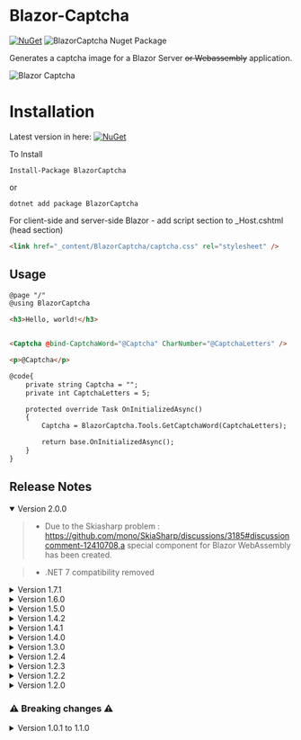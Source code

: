 ﻿# Blazor-Captcha
[![NuGet](https://img.shields.io/nuget/v/BlazorCaptcha.svg)](https://www.nuget.org/packages/BlazorCaptcha/)  ![BlazorCaptcha Nuget Package](https://img.shields.io/nuget/dt/BlazorCaptcha)

Generates a captcha image for a Blazor Server <s>or Webassembly</s> application.

![Blazor Captcha](https://github.com/tossnet/Blazor-Captcha/blob/master/blazor-captcha.png)



# Installation
Latest version in here: [![NuGet](https://img.shields.io/nuget/v/BlazorCaptcha.svg)](https://www.nuget.org/packages/BlazorCaptcha/)

To Install

```
Install-Package BlazorCaptcha
```
or
```
dotnet add package BlazorCaptcha
```
For client-side and server-side Blazor - add script section to _Host.cshtml (head section)

```html
<link href="_content/BlazorCaptcha/captcha.css" rel="stylesheet" />
```

## Usage

```html
@page "/"
@using BlazorCaptcha

<h3>Hello, world!</h3>


<Captcha @bind-CaptchaWord="@Captcha" CharNumber="@CaptchaLetters" />

<p>@Captcha</p>

@code{
    private string Captcha = "";
    private int CaptchaLetters = 5;

    protected override Task OnInitializedAsync()
    {
        Captcha = BlazorCaptcha.Tools.GetCaptchaWord(CaptchaLetters);

        return base.OnInitializedAsync();
    }
}
```

## <a name="ReleaseNotes"></a>Release Notes

<details open="open"><summary>Version 2.0.0</summary>
    
>- Due to the Skiasharp problem : https://github.com/mono/SkiaSharp/discussions/3185#discussioncomment-12410708,a special component for Blazor WebAssembly has been created.

>- .NET 7 compatibility removed
</details>

<details><summary>Version 1.7.1</summary>
    
>- https://github.com/tossnet/Blazor-Captcha/issues/20#issuecomment-2549029344
</details>


<details><summary>Version 1.6.0</summary>
    
>- issue #12
</details>

<details><summary>Version 1.5.0</summary>
    
>- Add DotNet 8.0 framework target
</details>

<details ><summary>Version 1.4.2</summary>
    
>- Update nuget packages
</details>

<details><summary>Version 1.4.1</summary>
    
>- To avoid any confusion, remove 'x', 'V', 'v' chars
</details>

<details><summary>Version 1.4.0</summary>
    
>- issue #10 Characters did not always fit inside the div
>- remove 'X' and '+' chars
</details>

<details><summary>Version 1.3.0</summary>
    
>- migrate to .NET 7
</details>

<details><summary>Version 1.2.4</summary>
    
>- minor improvement
</details>


<details><summary>Version 1.2.3</summary>
    
>- Add type="button"
</details>


<details><summary>Version 1.2.2</summary>
    
>- add nuget package SkiaSharp.NativeAssets.Linux
</details>

<details><summary>Version 1.2.0</summary>
    
>- NET6, removal of the bootstrap class
</details>

### ⚠️ Breaking changes ⚠️

<details><summary>Version  1.0.1 to 1.1.0</summary>
    
>- Change the parameter "CaptchaWord" => "@bind-CaptchaWord"
>- Add the parameter with the length of the word ex : "CharNumber="@CaptchaLetters"
>- Remove the "OnRefresh" parameter
</details>
